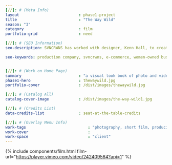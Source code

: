 ```yaml
---
[//]: # (Meta Info)
layout 							: phase1-project
title 							: "The Way Wild"
season: "3"
category						: film
portfolio-grid					: need

[//]: # (SEO Information)
seo-description: SVNCRWNS has worked with designer, Kenn Hall, to create a lookbook and fashion film for new collection.

seo-keywords: production company, svncrwns, e-commerce, women-owned businesses, creative team, consulting, business operations, launch my brand, manage my brand, photography, videography, special projects


[//]: # (Work on Home Page)
summary                         : "a visual look book of photo and video for client"
phase1-hero                     : thewaywild.jpg
portfolio-cover 				: /dist/images/thewaywild.jpg

[//]: # (Catalog All)
catalog-cover-image				: /dist/images/the-way-wild1.jpg

[//]: # (Credits List)
data-credits-list 				: seat-at-the-table-credits

[//]: # (Overlay Menu Info)
work-tags 							: "photography, short film, producing, creative direction"
work-cover							:
work-space 							: "client"
---
```

{% include components/film.html film-url="https://player.vimeo.com/video/242409564?api=1" %}
